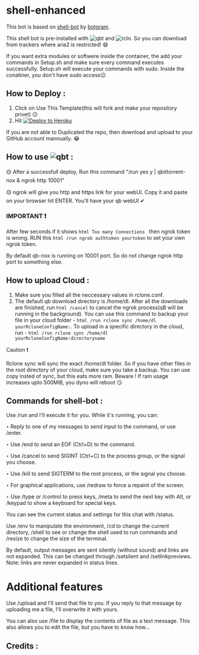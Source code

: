 # shell-enhanced

This bot is based on [shell-bot](https://github.com/botgram/shell-bot) by [botgram](https://github.com/botgram/).

This shell bot is pre-installed with ![qbt](https://i.ibb.co/LPLGww7/langfr-220px-New-q-Bittorrent-Logo-svg.png) and ![rcln](https://i.ibb.co/9hWFsbs/Rclone-logo-2.jpg). So you can download from trackers where aria2 is restricted! 😅

If you want extra modules or softwere inside the container, the add your commands in Setup.sh and make sure every command executes successfully. Setup.sh will execute your commands with sudo. Inside the conatiner, you don't have sudo access😐


## How to Deploy :
1. Click on Use This Template(this will fork and make your repository privet) 😕
2. Hit [![Deploy to Heroku](https://www.herokucdn.com/deploy/button.png)](https://heroku.com/deploy?template=https://github.com/rafsanbasunia/shell-enhanced.git)

If you are not able to Duplicated the repo, then download and upload to your GitHub account mannually. 😂

## How to use ![qbt](https://i.ibb.co/LPLGww7/langfr-220px-New-q-Bittorrent-Logo-svg.png) :
🟡 After a successfull deploy, Run this command "/run yes y | qbittorrent-nox & ngrok http 10001"

🟡 ngrok will give you http and https link for your webUI. Copy it and paste on your browser hit ENTER. You'll have your qb webUI ✔

### IMPORTANT ❗
After few seconds if it shows ```html Too many Connections ``` then ngrok token is wrong. RUN this ```html /run ngrok authtoken yourtoken``` to set your own ngrok token.

By default qb-nox is running on 10001 port. So do not change ngrok http port to something else.

## How to upload Cloud :
1. Make sure you filled all the neccessary values in rclone.conf.
2. The default qb download directory is /home/dl. After all the downloads are finished, run ```html /cancel``` to cancel the ngrok process(qB will be running in the background). You can use this command to backup your file in your cloud folder - ```html /run rclone sync /home/dl yourRcloneConfigName:```. To upload in a specific directory in the cloud, run - ```html /run rclone sync /home/dl yourRcloneConfigName:directoryname```

Caution ❗ 

Rclone sync will sync the exact /home/dl folder. So if you have other files in the root directory of your cloud, make sure you take a backup. You can use copy insted of sync, but this eats more ram. Beware ! If ram usage increases upto 500MiB, you dyno will reboot 😏

## Commands for shell-bot :

Use /run <command> and I'll execute it for you. While it's running, you can:

‣ Reply to one of my messages to send input to the command, or use /enter.

‣ Use /end to send an EOF (Ctrl+D) to the command.

‣ Use /cancel to send SIGINT (Ctrl+C) to the process group, or the signal you choose.

‣ Use /kill to send SIGTERM to the root process, or the signal you choose.

‣ For graphical applications, use /redraw to force a repaint of the screen.

‣ Use /type or /control to press keys, /meta to send the next key with Alt, or /keypad to show a keyboard for special keys.

You can see the current status and settings for this chat with /status.

 Use /env to manipulate the environment, /cd to change the current directory, /shell to see or change the shell used to run commands and /resize to change the size of the terminal.

By default, output messages are sent silently (without sound) and links are not expanded. This can be changed through /setsilent and /setlinkpreviews. Note: links are never expanded in status lines.

# Additional features

Use /upload <file> and I'll send that file to you. If you reply to that message by uploading me a file, I'll overwrite it with yours.

You can also use /file <file> to display the contents of file as a text message. This also allows you to edit the file, but you have to know how...

## Credits :
